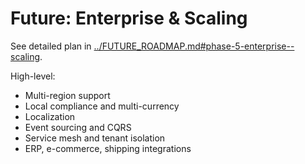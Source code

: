 # Future: Enterprise & Scaling

See detailed plan in [../FUTURE_ROADMAP.md#phase-5-enterprise--scaling](../FUTURE_ROADMAP.md#phase-5-enterprise--scaling).

High-level:
- Multi-region support
- Local compliance and multi-currency
- Localization
- Event sourcing and CQRS
- Service mesh and tenant isolation
- ERP, e-commerce, shipping integrations